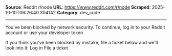 # 

**Source**: Reddit r/node
**URL**: https://www.reddit.com/r/node
**Scraped**: 2025-10-10T06:26:40.304142
**Category**: dev_code

---

You've been blocked by network security.
To continue, log in to your Reddit account or use your developer token

If you think you've been blocked by mistake, file a ticket below and we'll look into it.
Log in File a ticket
